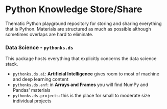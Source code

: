# Python Knowledge Store/Share

Thematic Python playground repository for storing and sharing everything 
    that is Python.
Materials are structured as much as possible although sometimes overlaps
    are hard to eliminate.

### Data Science - `pythonks.ds`
This package hosts everything that explicitly concerns the data science
    stack.

- `pythonks.ds.ai`: **Artificial Intelligence** gives room to most of
  machine and deep learning content
- `pythonks.ds.anf`: in **Arrays and Frames** you will find NumPy and 
  Pandas' materials
- `pythonks.ds.projects`: this is the place for small to moderate
  size individual projects 
